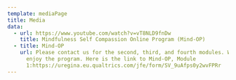 ```yaml
---
template: mediaPage
title: Media
data:
  - url: https://www.youtube.com/watch?v=vT8NLD9fnDw
    title: Mindfulness Self Compassion Online Program (Mind-OP)
  - title: Mind-OP
    url: Please contact us for the second, third, and fourth modules. We hope you
      enjoy the program. Here is the link to Mind-OP, Module
      1:https://uregina.eu.qualtrics.com/jfe/form/SV_9uAfps0y2wvFPRr
---
```

